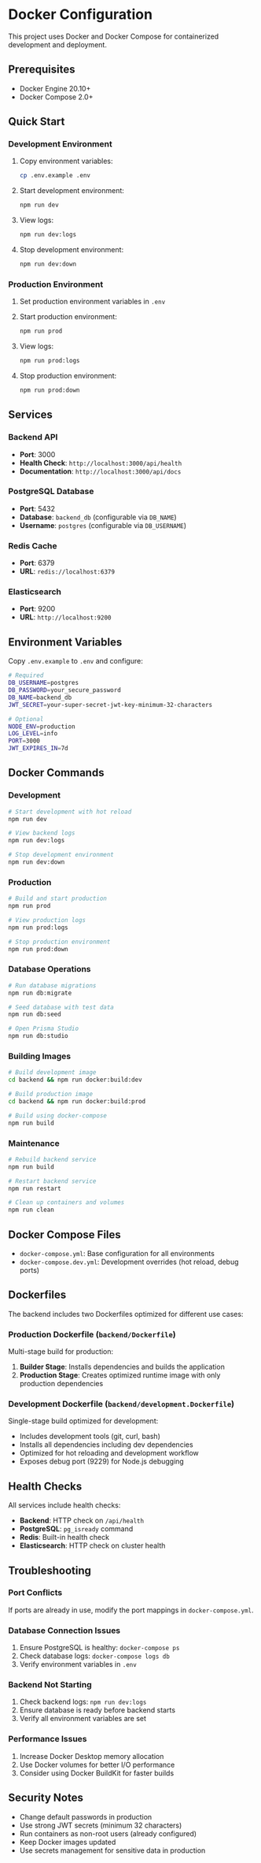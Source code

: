 # Docker Configuration

This project uses Docker and Docker Compose for containerized development and deployment.

## Prerequisites

- Docker Engine 20.10+
- Docker Compose 2.0+

## Quick Start

### Development Environment

1. Copy environment variables:
   ```bash
   cp .env.example .env
   ```

2. Start development environment:
   ```bash
   npm run dev
   ```

3. View logs:
   ```bash
   npm run dev:logs
   ```

4. Stop development environment:
   ```bash
   npm run dev:down
   ```

### Production Environment

1. Set production environment variables in `.env`
2. Start production environment:
   ```bash
   npm run prod
   ```

3. View logs:
   ```bash
   npm run prod:logs
   ```

4. Stop production environment:
   ```bash
   npm run prod:down
   ```

## Services

### Backend API
- **Port**: 3000
- **Health Check**: `http://localhost:3000/api/health`
- **Documentation**: `http://localhost:3000/api/docs`

### PostgreSQL Database
- **Port**: 5432
- **Database**: `backend_db` (configurable via `DB_NAME`)
- **Username**: `postgres` (configurable via `DB_USERNAME`)

### Redis Cache
- **Port**: 6379
- **URL**: `redis://localhost:6379`

### Elasticsearch
- **Port**: 9200
- **URL**: `http://localhost:9200`

## Environment Variables

Copy `.env.example` to `.env` and configure:

```bash
# Required
DB_USERNAME=postgres
DB_PASSWORD=your_secure_password
DB_NAME=backend_db
JWT_SECRET=your-super-secret-jwt-key-minimum-32-characters

# Optional
NODE_ENV=production
LOG_LEVEL=info
PORT=3000
JWT_EXPIRES_IN=7d
```

## Docker Commands

### Development
```bash
# Start development with hot reload
npm run dev

# View backend logs
npm run dev:logs

# Stop development environment
npm run dev:down
```

### Production
```bash
# Build and start production
npm run prod

# View production logs
npm run prod:logs

# Stop production environment
npm run prod:down
```

### Database Operations
```bash
# Run database migrations
npm run db:migrate

# Seed database with test data
npm run db:seed

# Open Prisma Studio
npm run db:studio
```

### Building Images
```bash
# Build development image
cd backend && npm run docker:build:dev

# Build production image
cd backend && npm run docker:build:prod

# Build using docker-compose
npm run build
```

### Maintenance
```bash
# Rebuild backend service
npm run build

# Restart backend service
npm run restart

# Clean up containers and volumes
npm run clean
```

## Docker Compose Files

- `docker-compose.yml`: Base configuration for all environments
- `docker-compose.dev.yml`: Development overrides (hot reload, debug ports)

## Dockerfiles

The backend includes two Dockerfiles optimized for different use cases:

### Production Dockerfile (`backend/Dockerfile`)
Multi-stage build for production:
1. **Builder Stage**: Installs dependencies and builds the application
2. **Production Stage**: Creates optimized runtime image with only production dependencies

### Development Dockerfile (`backend/development.Dockerfile`)
Single-stage build optimized for development:
- Includes development tools (git, curl, bash)
- Installs all dependencies including dev dependencies
- Optimized for hot reloading and development workflow
- Exposes debug port (9229) for Node.js debugging

## Health Checks

All services include health checks:

- **Backend**: HTTP check on `/api/health`
- **PostgreSQL**: `pg_isready` command
- **Redis**: Built-in health check
- **Elasticsearch**: HTTP check on cluster health

## Troubleshooting

### Port Conflicts
If ports are already in use, modify the port mappings in `docker-compose.yml`.

### Database Connection Issues
1. Ensure PostgreSQL is healthy: `docker-compose ps`
2. Check database logs: `docker-compose logs db`
3. Verify environment variables in `.env`

### Backend Not Starting
1. Check backend logs: `npm run dev:logs`
2. Ensure database is ready before backend starts
3. Verify all environment variables are set

### Performance Issues
1. Increase Docker Desktop memory allocation
2. Use Docker volumes for better I/O performance
3. Consider using Docker BuildKit for faster builds

## Security Notes

- Change default passwords in production
- Use strong JWT secrets (minimum 32 characters)
- Run containers as non-root users (already configured)
- Keep Docker images updated
- Use secrets management for sensitive data in production